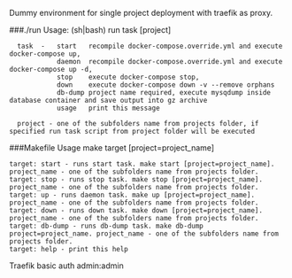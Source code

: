 Dummy environment for single project deployment with traefik as proxy.

###./run
Usage:
      (sh|bash) run task \[project\]

      task  -   start   recompile docker-compose.override.yml and execute docker-compose up,
                daemon  recompile docker-compose.override.yml and execute docker-compose up -d,
                stop    execute docker-compose stop,
                down    execute docker-compose down -v --remove orphans
                db-dump project name required, execute mysqdump inside database container and save output into gz archive
                usage   print this message

      project - one of the subfolders name from projects folder, if specified run task script from project folder will be executed
  
###Makefile
Usage make target \[project=project_name\]

    target: start - runs start task. make start [project=project_name]. project_name - one of the subfolders name from projects folder.
    target: stop - runs stop task. make stop [project=project_name]. project_name - one of the subfolders name from projects folder.
    target: up - runs daemon task. make up [project=project_name]. project_name - one of the subfolders name from projects folder.
    target: down - runs down task. make down [project=project_name]. project_name - one of the subfolders name from projects folder.
    target: db-dump - runs db-dump task. make db-dump project=project_name. project_name - one of the subfolders name from projects folder.
    target: help - print this help

Traefik basic auth admin:admin

